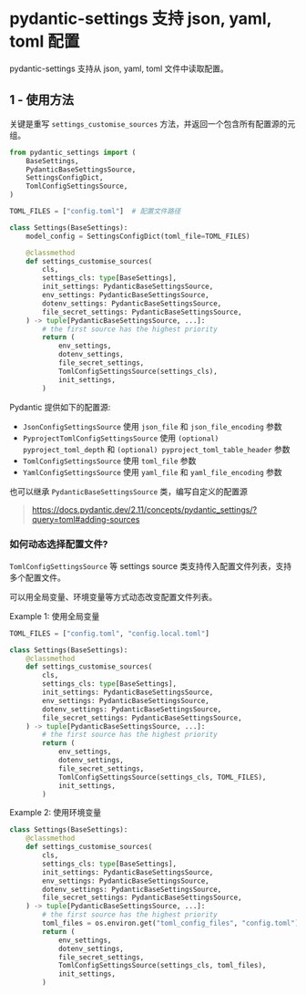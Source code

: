 # pydantic-settings 支持 json, yaml, toml 配置

pydantic-settings 支持从 json, yaml, toml 文件中读取配置。

## 1 - 使用方法

关键是重写 `settings_customise_sources` 方法，并返回一个包含所有配置源的元组。

```python
from pydantic_settings import (
    BaseSettings,
    PydanticBaseSettingsSource,
    SettingsConfigDict,
    TomlConfigSettingsSource,
)

TOML_FILES = ["config.toml"]  # 配置文件路径

class Settings(BaseSettings):
    model_config = SettingsConfigDict(toml_file=TOML_FILES)

    @classmethod
    def settings_customise_sources(
        cls,
        settings_cls: type[BaseSettings],
        init_settings: PydanticBaseSettingsSource,
        env_settings: PydanticBaseSettingsSource,
        dotenv_settings: PydanticBaseSettingsSource,
        file_secret_settings: PydanticBaseSettingsSource,
    ) -> tuple[PydanticBaseSettingsSource, ...]:
        # the first source has the highest priority
        return (
            env_settings,
            dotenv_settings,
            file_secret_settings,
            TomlConfigSettingsSource(settings_cls),
            init_settings,
        )
```

Pydantic 提供如下的配置源:

- `JsonConfigSettingsSource` 使用 `json_file` 和 `json_file_encoding` 参数
- `PyprojectTomlConfigSettingsSource` 使用 `(optional) pyproject_toml_depth` 和 `(optional) pyproject_toml_table_header` 参数
- `TomlConfigSettingsSource` 使用 `toml_file` 参数
- `YamlConfigSettingsSource` 使用 `yaml_file` 和 `yaml_file_encoding` 参数

也可以继承 `PydanticBaseSettingsSource` 类，编写自定义的配置源

> <https://docs.pydantic.dev/2.11/concepts/pydantic_settings/?query=toml#adding-sources>

### 如何动态选择配置文件?

`TomlConfigSettingsSource` 等 settings source 类支持传入配置文件列表，支持多个配置文件。

可以用全局变量、环境变量等方式动态改变配置文件列表。

Example 1: 使用全局变量

```python
TOML_FILES = ["config.toml", "config.local.toml"]

class Settings(BaseSettings):
    @classmethod
    def settings_customise_sources(
        cls,
        settings_cls: type[BaseSettings],
        init_settings: PydanticBaseSettingsSource,
        env_settings: PydanticBaseSettingsSource,
        dotenv_settings: PydanticBaseSettingsSource,
        file_secret_settings: PydanticBaseSettingsSource,
    ) -> tuple[PydanticBaseSettingsSource, ...]:
        # the first source has the highest priority
        return (
            env_settings,
            dotenv_settings,
            file_secret_settings,
            TomlConfigSettingsSource(settings_cls, TOML_FILES),
            init_settings,
        )
```

Example 2: 使用环境变量

```python
class Settings(BaseSettings):
    @classmethod
    def settings_customise_sources(
        cls,
        settings_cls: type[BaseSettings],
        init_settings: PydanticBaseSettingsSource,
        env_settings: PydanticBaseSettingsSource,
        dotenv_settings: PydanticBaseSettingsSource,
        file_secret_settings: PydanticBaseSettingsSource,
    ) -> tuple[PydanticBaseSettingsSource, ...]:
        # the first source has the highest priority
        toml_files = os.environ.get("toml_config_files", "config.toml")
        return (
            env_settings,
            dotenv_settings,
            file_secret_settings,
            TomlConfigSettingsSource(settings_cls, toml_files),
            init_settings,
        )
